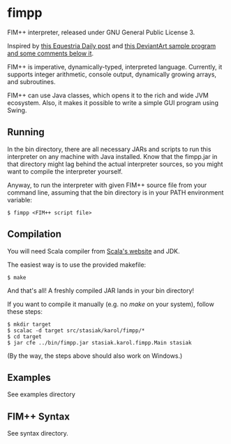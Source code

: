 fimpp
=====

FIM++ interpreter, released under GNU General Public License 3.

Inspired by [this Equestria Daily post](http://www.equestriadaily.com/2012/10/editorial-fim-pony-programming-language.html) and [this DeviantArt sample program and some comments below it](http://deftcrow.deviantart.com/art/FiM-Programming-Hello-World-99-Jugs-of-Cider-330736334).

FIM++ is imperative, dynamically-typed, interpreted language. Currently, it supports integer arithmetic, console output, dynamically growing arrays, and subroutines.

FIM++ can use Java classes, which opens it to the rich and wide JVM ecosystem. Also, it makes it possible to write a simple GUI program using Swing.

Running
-------

In the bin directory, there are all necessary JARs and scripts to run this interpreter on any machine with Java installed. Know that the fimpp.jar in that directory might lag behind the actual interpreter sources, so you might want to compile the interpreter yourself.

Anyway, to run the interpreter with given FIM++ source file from your command line, assuming that the bin directory is in your PATH environment variable:

    $ fimpp <FIM++ script file> 

Compilation
----------

You will need Scala compiler from [Scala's website](http://www.scala-lang.org/downloads) and JDK.

The easiest way is to use the provided makefile:

    $ make

And that's all! A freshly compiled JAR lands in your bin directory!

If you want to compile it manually (e.g. no _make_ on your system), follow these steps:

    $ mkdir target
    $ scalac -d target src/stasiak/karol/fimpp/*
    $ cd target
    $ jar cfe ../bin/fimpp.jar stasiak.karol.fimpp.Main stasiak
    
(By the way, the steps above should also work on Windows.)
     
Examples
--------

See examples directory

FIM++ Syntax
-----------

See syntax directory.


